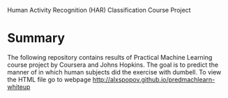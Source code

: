 Human Activity Recognition (HAR) Classification Course Project

# Summary
The following repository contains results of Practical Machine Learning
course project by Coursera and Johns Hopkins. The goal is to predict
the manner of in which human subjects did the exercise with dumbell.
To view the HTML file go to webpage http://alxspopov.github.io/predmachlearn-whiteup
